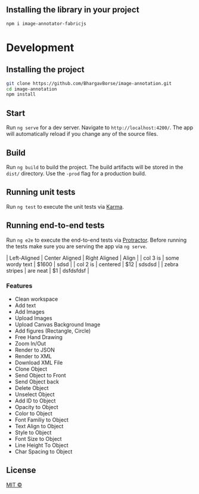 ## Installing the library in your project

```bash
npm i image-annotator-fabricjs
```

# Development

## Installing the project

```bash
git clone https://github.com/BhargavBorse/image-annotation.git
cd image-annotation
npm install
```
## Start

Run `ng serve` for a dev server. Navigate to `http://localhost:4200/`. The app will automatically reload if you change any of the source files.

## Build

Run `ng build` to build the project. The build artifacts will be stored in the `dist/` directory. Use the `-prod` flag for a production build.

## Running unit tests

Run `ng test` to execute the unit tests via [Karma](https://karma-runner.github.io).

## Running end-to-end tests

Run `ng e2e` to execute the end-to-end tests via [Protractor](http://www.protractortest.org/).
Before running the tests make sure you are serving the app via `ng serve`.

| Left-Aligned  | Center Aligned  | Right Aligned | Align |
| col 3 is      | some wordy text | $1600 | sdsd |
| col 2 is      | centered        |   $12 | sdsdsd |
| zebra stripes | are neat        |    $1 | dsfdsfdsf |

### Features
* Clean workspace
* Add text
* Add Images
* Upload Images
* Upload Canvas Background Image
* Add figures (Rectangle, Circle)
* Free Hand Drawing
* Zoom In/Out
* Render to JSON
* Render to XML
* Download XML File
* Clone Object
* Send Object to Front
* Send Object back
* Delete Object
* Unselect Object
* Add ID to Object
* Opacity to Object
* Color to Object
* Font Familiy to Object
* Text Align to Object
* Style to Object
* Font Size to Object
* Line Height To Object
* Char Spacing to Object

## License
[MIT ©](https://github.com/BhargavBorse/image-annotation/blob/main/LICENSE)
